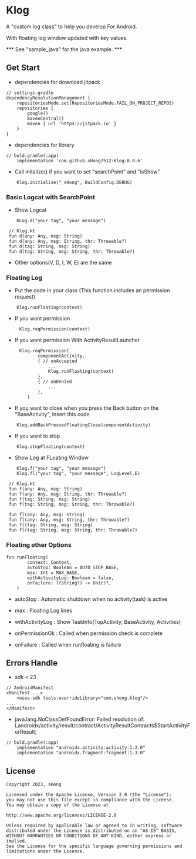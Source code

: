 # Klog

A "custom log class" to help you develop For Android.

With floating log window updated with key values.

*** See "sample_java" for the java example. ***

## Get Start

- dependencies for download jitpack

```
// settings.gradle
dependencyResolutionManagement {
    repositoriesMode.set(RepositoriesMode.FAIL_ON_PROJECT_REPOS)
    repositories {
        google()
        mavenCentral()
        maven { url 'https://jitpack.io' }
    }
}
```

- dependencies for library

```
// buld.gradle(:app)
    implementation 'com.github.sHong7512:Klog:0.0.6'
```

- Call initalize() if you want to set "searchPoint" and "isShow"

```
    Klog.initialize("_sHong", BuildConfig.DEBUG)
```

### Basic Logcat with SearchPoint
   
- Show Logcat 
```
    KLog.d("your tag", "your message")
```

```
 // Klog.kt
 fun d(any: Any, msg: String)
 fun d(any: Any, msg: String, thr: Throwable?)
 fun d(tag: String, msg: String)
 fun d(tag: String, msg: String, thr: Throwable?)
```

- Other options(V, D, I, W, E) are the same

### Floating Log

- Put the code in your class (This function includes an permission request)

```
    Klog.runFloating(context)
```

- If you want permission

```
     Klog.reqPermission(context)
```

- If you want permission With ActivityResultLauncher

```
     Klog.reqPermission(
            componentActivity,
            { // onAccepted
                ...
                Klog.runFloating(context)
            },
            { // onDenied
                ... 
            },
        )
```

- If you want to close when you press the Back button on the "BaseActivity", insert this code

```
    Klog.addBackPressedFloatingClose(componentActivity)
```

- If you want to stop

```
    Klog.stopFloating(context)
```

- Show Log at FLoating Window

```
    Klog.f("your tag", "your message")
    Klog.fl("your tag", "your message", LogLevel.E)
```

```
 // Klog.kt
 fun f(any: Any, msg: String)
 fun f(any: Any, msg: String, thr: Throwable?)
 fun f(tag: String, msg: String)
 fun f(tag: String, msg: String, thr: Throwable?)
 
 fun fl(any: Any, msg: String)
 fun fl(any: Any, msg: String, thr: Throwable?)
 fun fl(tag: String, msg: String)
 fun fl(tag: String, msg: String, thr: Throwable?)
```

### Floating other Options

```
fun runFloating(
        context: Context,
        autoStop: Boolean = AUTO_STOP_BASE,
        max: Int = MAX_BASE,
        withActivityLog: Boolean = false,
        onFailure: ((String?) -> Unit)?,
    ) 
```

- autoStop : Automatic shutdown when no activity(task) is active

- max : Floating Log lines

- withActivityLog :  Show TaskInfo(TopActivity, BaseActivity, Activities)

- onPermissionOk : Called when permission check is complete

- onFailure : Called when runfloating is failure

## Errors Handle

- sdk < 23

```
// AndroidManifest
<Manifest ...>
    <uses-sdk tools:overrideLibrary="com.shong.klog"/>
...
</Manifest>
```

- java.lang.NoClassDefFoundError: Failed resolution of: Landroidx/activity/result/contract/ActivityResultContracts$StartActivityForResult;

```
// buld.gradle(:app)
    implementation "androidx.activity:activity:1.2.0"
    implementation "androidx.fragment:fragment:1.3.0"
```

## License
```
Copyright 2023, sHong

Licensed under the Apache License, Version 2.0 (the "License");
you may not use this file except in compliance with the License.
You may obtain a copy of the License at

http://www.apache.org/licenses/LICENSE-2.0

Unless required by applicable law or agreed to in writing, software
distributed under the License is distributed on an "AS IS" BASIS,
WITHOUT WARRANTIES OR CONDITIONS OF ANY KIND, either express or implied.
See the License for the specific language governing permissions and
limitations under the License.
```
